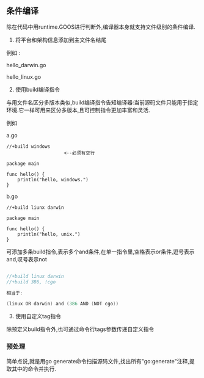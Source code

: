 ## 条件编译

除在代码中用runtime.GOOS进行判断外,编译器本身就支持文件级别的条件编译.

1. 将平台和架构信息添加到主文件名结尾

例如 :

hello_darwin.go 

hello_linux.go

2. 使用build编译指令

与用文件名区分多版本类似,build编译指令告知编译器:当前源码文件只能用于指定环境.它一样可用来区分多版本,且可控制指令更加丰富和灵活.

例如

a.go
```
//+build windows
                     <--必须有空行

package main

func hello() {
    println("hello, windows.")
}
```

b.go
```
//+build liunx darwin

package main

func hello() {
    println("hello, unix.")
}
```

可添加多条build指令,表示多个and条件,在单一指令里,空格表示or条件,逗号表示and,叹号表示not


```Go

//+build linux darwin
//+build 386, !cgo

相当于:

(linux OR darwin) and (386 AND (NOT cgo))


```

3. 使用自定义tag指令

除预定义build指令外,也可通过命令行tags参数传递自定义指令

### 预处理

简单点说,就是用go generate命令扫描源码文件,找出所有"go:generate"注释,提取其中的命令并执行.



